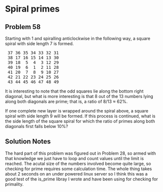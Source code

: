 # Spiral primes
## Problem 58
Starting with 1 and spiralling anticlockwise in the following way, a square 
spiral with side length 7 is formed.

<pre>
 37 36 35 34 33 32 31
 38 17 16 15 14 13 30
 39 18  5  4  3 12 29
 40 19  6  1  2 11 28
 41 20  7  8  9 10 27
 42 21 22 23 24 25 26
 43 44 45 46 47 48 49
</pre>

It is interesting to note that the odd squares lie along the bottom right 
diagonal, but what is more interesting is that 8 out of the 13 numbers lying 
along both diagonals are prime; that is, a ratio of 8/13 ≈ 62%.

If one complete new layer is wrapped around the spiral above, a square spiral 
with side length 9 will be formed. If this process is continued, what is the 
side length of the square spiral for which the ratio of primes along both 
diagonals first falls below 10%?

## Solution Notes
The hard part of this problem was figured out in Problem 28, so armed with
that knowledge we just have to loop and count values until the limit is reached.
The acutal size of the numbers involved become quite large, so checking for
prime requires some calculation time. The whole thing takes about 2 seconds
on an under powered linux server so I think this was a good test of the 
is_prime libray I wrote and have been using for checking for primality.
